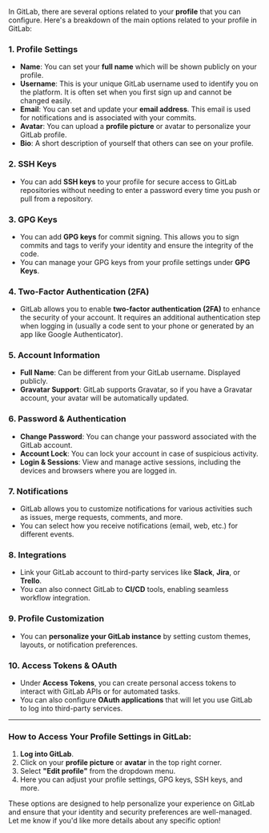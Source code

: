 In GitLab, there are several options related to your **profile** that you can configure. Here's a breakdown of the main options related to your profile in GitLab:

### 1. **Profile Settings**
   - **Name**: You can set your **full name** which will be shown publicly on your profile.
   - **Username**: This is your unique GitLab username used to identify you on the platform. It is often set when you first sign up and cannot be changed easily.
   - **Email**: You can set and update your **email address**. This email is used for notifications and is associated with your commits.
   - **Avatar**: You can upload a **profile picture** or avatar to personalize your GitLab profile.
   - **Bio**: A short description of yourself that others can see on your profile.

### 2. **SSH Keys**
   - You can add **SSH keys** to your profile for secure access to GitLab repositories without needing to enter a password every time you push or pull from a repository.

### 3. **GPG Keys**
   - You can add **GPG keys** for commit signing. This allows you to sign commits and tags to verify your identity and ensure the integrity of the code.
   - You can manage your GPG keys from your profile settings under **GPG Keys**.

### 4. **Two-Factor Authentication (2FA)**
   - GitLab allows you to enable **two-factor authentication (2FA)** to enhance the security of your account. It requires an additional authentication step when logging in (usually a code sent to your phone or generated by an app like Google Authenticator).

### 5. **Account Information**
   - **Full Name**: Can be different from your GitLab username. Displayed publicly.
   - **Gravatar Support**: GitLab supports Gravatar, so if you have a Gravatar account, your avatar will be automatically updated.

### 6. **Password & Authentication**
   - **Change Password**: You can change your password associated with the GitLab account.
   - **Account Lock**: You can lock your account in case of suspicious activity.
   - **Login & Sessions**: View and manage active sessions, including the devices and browsers where you are logged in.

### 7. **Notifications**
   - GitLab allows you to customize notifications for various activities such as issues, merge requests, comments, and more.
   - You can select how you receive notifications (email, web, etc.) for different events.

### 8. **Integrations**
   - Link your GitLab account to third-party services like **Slack**, **Jira**, or **Trello**.
   - You can also connect GitLab to **CI/CD** tools, enabling seamless workflow integration.

### 9. **Profile Customization**
   - You can **personalize your GitLab instance** by setting custom themes, layouts, or notification preferences.

### 10. **Access Tokens & OAuth**
   - Under **Access Tokens**, you can create personal access tokens to interact with GitLab APIs or for automated tasks.
   - You can also configure **OAuth applications** that will let you use GitLab to log into third-party services.

---

### **How to Access Your Profile Settings in GitLab:**

1. **Log into GitLab**.
2. Click on your **profile picture** or **avatar** in the top right corner.
3. Select **"Edit profile"** from the dropdown menu.
4. Here you can adjust your profile settings, GPG keys, SSH keys, and more.

These options are designed to help personalize your experience on GitLab and ensure that your identity and security preferences are well-managed. Let me know if you'd like more details about any specific option!
